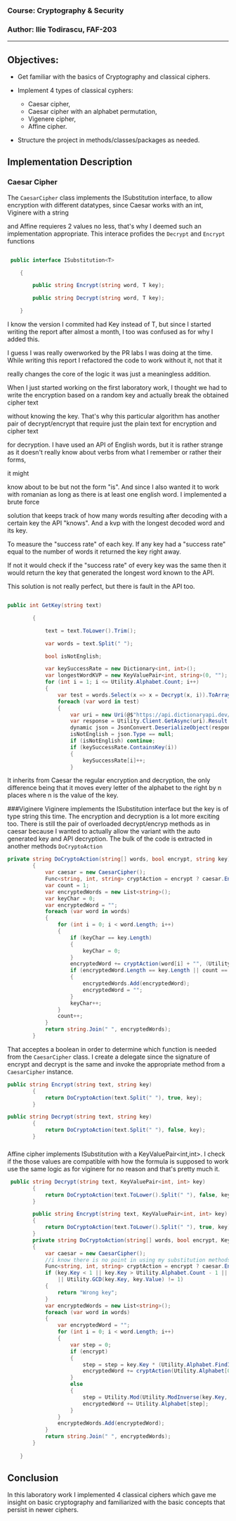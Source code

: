 ### Course: Cryptography & Security

### Author: Ilie Todirascu, FAF-203
----
## Objectives:

* Get familiar with the basics of Cryptography and classical ciphers.

* Implement 4 types of classical cyphers:

  - Caesar cipher,
  - Caesar cipher with an alphabet permutation,
  - Vigenere cipher,
  - Affine cipher.
* Structure the project in methods/classes/packages as needed.
## Implementation Description

### Caesar Cipher

The `CaesarCipher` class implements the ISubstitution<T> interface, to allow encryption with different datatypes, since Caesar works with an int, Viginere with a string

and Affine requieres 2 values no less, that's why I deemed such an implementation appropriate. This interace profides the `Decrypt` and `Encrypt` functions

```C#

 public interface ISubstitution<T>

    {

        public string Encrypt(string word, T key);

        public string Decrypt(string word, T key);

    }

```

I know the version I commited had Key<T> instead of T, but since I started writing the report after almost a month, I too was confused as for why I added this.

I guess I was really owerworked by the PR labs I was doing at the time. While writing this report I refactored the code to work without it, not that it 

really changes the core of the logic it was just a meaningless addition.

When I just started working on the first laboratory work, I thought we had to write the encryption based on a random key and actually break the obtained cipher text

without knowing the key. That's why this particular algorithm has another pair of decrypt/encrypt that require just the plain text for encryption and cipher text

for decryption. I have used an API of English words, but it is rather strange as it doesn't really know about verbs from what I remember or rather their forms, 

it might

know about to be but not the form "is". And since I also wanted it to work with romanian as long as there is at least one english word. I implemented a brute force

solution that keeps track of how many words resulting after decoding with a certain key the API "knows". And a kvp with the longest decoded word and its key.

To measure the "success rate" of each key. If any key had a "success rate" equal to the number of words it returned the key right away.

If not it would check if the "success rate" of every key was the same then it would return the key that generated the longest word known to the API.

This solution is not really perfect, but there is fault in the API too.

```C#

public int GetKey(string text)

        {

            text = text.ToLower().Trim();

            var words = text.Split(" ");

            bool isNotEnglish;

            var keySuccessRate = new Dictionary<int, int>();
            var longestWordKVP = new KeyValuePair<int, string>(0, "");
            for (int i = 1; i <= Utility.Alphabet.Count; i++)
            {
                var test = words.Select(x => x = Decrypt(x, i)).ToArray();
                foreach (var word in test)
                {
                    var uri = new Uri(@$"https://api.dictionaryapi.dev/api/v2/entries/en/{word}");
                    var response = Utility.Client.GetAsync(uri).Result.Content.ReadAsStringAsync().Result;
                    dynamic json = JsonConvert.DeserializeObject(response);
                    isNotEnglish = json.Type == null;
                    if (isNotEnglish) continue;
                    if (keySuccessRate.ContainsKey(i))
                    {
                        keySuccessRate[i]++;
                    }
```
It inherits from Caesar the regular encryption and decryption, the only difference being that it moves every letter of the alphabet 
to the right by n places where n is the value of the key.

###Viginere
Viginere implements the ISubstitution interface but the key is of type string this time.
The encryption and decryption is a lot more exciting too. There is still the pair of overloaded decrypt/encryp methods as in caesar because I wanted
to actually allow the variant with the auto generated key and API decryption.
The bulk of the code is extracted in another methods `DoCryptoAction`
```C#
private string DoCryptoAction(string[] words, bool encrypt, string key)
        {
            var caesar = new CaesarCipher();
            Func<string, int, string> cryptAction = encrypt ? caesar.Encrypt : caesar.Decrypt;
            var count = 1;
            var encryptedWords = new List<string>();
            var keyChar = 0;
            var encryptedWord = "";
            foreach (var word in words)
            {
                for (int i = 0; i < word.Length; i++)
                {
                    if (keyChar == key.Length)
                    {
                        keyChar = 0;
                    }
                    encryptedWord += cryptAction(word[i] + "", (Utility.Alphabet.FindIndex(x => x == key[keyChar]) + 1));
                    if (encryptedWord.Length == key.Length || count == words.Length && i == word.Length - 1)
                    {
                        encryptedWords.Add(encryptedWord);
                        encryptedWord = "";
                    }
                    keyChar++;
                }
                count++;
            }
            return string.Join(" ", encryptedWords);
        }
```
That acceptes a boolean in order to determine which function is needed from the `CaesarCipher` class. I create a delegate since the signature of encrypt and
decrypt is the same and invoke the appropriate method from a `CaesarCipher` instance.
```C#
public string Encrypt(string text, string key)
        {
            return DoCryptoAction(text.Split(" "), true, key);
        }
```
```C#
public string Decrypt(string text, string key)
        {
            return DoCryptoAction(text.Split(" "), false, key);
        }
```
###
Affine cipher implements ISubstitution with a KeyValuePair<int,int>. I check if the those values are compatible with how the formula is supposed to work
use the same logic as for viginere for no reason and that's pretty much it.

```C#
 public string Decrypt(string text, KeyValuePair<int, int> key)
        {
            return DoCryptoAction(text.ToLower().Split(" "), false, key);
        }

        public string Encrypt(string text, KeyValuePair<int, int> key)
        {
            return DoCryptoAction(text.ToLower().Split(" "), true, key);
        }
        private string DoCryptoAction(string[] words, bool encrypt, KeyValuePair<int, int> key)
        {
            var caesar = new CaesarCipher();
            //i know there is no point in using my substitution methods from caesar, but i started writing code before i knew how affine works.
            Func<string, int, string> cryptAction = encrypt ? caesar.Encrypt : caesar.Decrypt;
            if (key.Key < 1 || key.Key > Utility.Alphabet.Count - 1 || key.Value < 0 || key.Value > Utility.Alphabet.Count - 1
                || Utility.GCD(key.Key, key.Value) != 1)
            {
                return "Wrong key";
            }
            var encryptedWords = new List<string>();
            foreach (var word in words)
            {
                var encryptedWord = "";
                for (int i = 0; i < word.Length; i++)
                {
                    var step = 0;
                    if (encrypt)
                    {
                        step = step = key.Key * (Utility.Alphabet.FindIndex(x => x == word[i])) + key.Value;
                        encryptedWord += cryptAction(Utility.Alphabet[0] + "", step);
                    }
                    else
                    {
                        step = Utility.Mod(Utility.ModInverse(key.Key, Utility.Alphabet.Count) * (Utility.Alphabet.FindIndex(x => x == word[i]) - key.Value), Utility.Alphabet.Count);
                        encryptedWord += Utility.Alphabet[step];
                    }
                }
                encryptedWords.Add(encryptedWord);
            }
            return string.Join(" ", encryptedWords);
        }
       
    }
```
## Conclusion
In this laboratory work I implemented 4 classical ciphers which gave me insight on basic cryptography and familiarized with the basic concepts that persist
in newer ciphers.